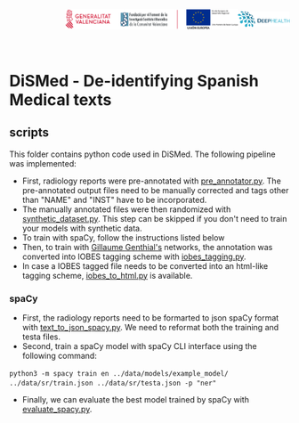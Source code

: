<div class="clearfix" style="padding: 0px; padding-left: 100px; display: flex; flex-wrap: nowrap; justify-content: space-evenly; align-items:center">
<a href="http://bimcv.cipf.es/"><img src="https://github.com/BIMCV-CSUSP/DiSMed/blob/master/images/logoinst.png?raw=true"</a><a href="http://ceib.san.gva.es"></a><a href="https://deephealth-project.eu/"><img src="https://github.com/BIMCV-CSUSP/DiSMed/blob/master/images/DEEPHEALTH.png" width="200px" class="center-block" style=" display: inline-block;"></a></div>
<br></br>

# DiSMed - De-identifying Spanish Medical texts

## scripts

This folder contains python code used in DiSMed. The following pipeline was implemented:

* First, radiology reports were pre-annotated with [pre_annotator.py](https://github.com/BIMCV-CSUSP/DiSMed/blob/master/scripts/pre_annotator.py). The pre-annotated output files need to be manually corrected and tags other than "NAME" and "INST" have to be incorporated.
* The manually annotated files were then randomized with [synthetic_dataset.py](https://github.com/BIMCV-CSUSP/DiSMed/blob/master/scripts/synthetic_dataset.py). This step can be skipped if you don't need to train your models with synthetic data.
* To train with spaCy, follow the instructions listed below
* Then, to train with [Gillaume Genthial's](https://github.com/guillaumegenthial/tf_ner) networks, the annotation was converted into IOBES tagging scheme with [iobes_tagging.py](https://github.com/BIMCV-CSUSP/DiSMed/blob/master/scripts/iobes_tagging.py).
* In case a IOBES tagged file needs to be converted into an html-like tagging scheme, [iobes_to_html.py](https://github.com/BIMCV-CSUSP/DiSMed/blob/master/scripts/iobes_to_html.py) is available.

### spaCy

* First, the radiology reports need to be formarted to json spaCy format with [text_to_json_spacy.py](https://github.com/BIMCV-CSUSP/DiSMed/blob/master/scripts/text_to_json_spacy.py). We need to reformat both the training and testa files.
* Second, train a spaCy model with spaCy CLI interface using the following command:

``
python3 -m spacy train en ../data/models/example_model/ ../data/sr/train.json ../data/sr/testa.json -p "ner"
``

* Finally, we can evaluate the best model trained by spaCy with [evaluate_spacy.py](https://github.com/BIMCV-CSUSP/DiSMed/blob/master/scripts/evaluate_spacy.py).
